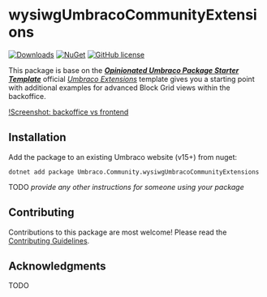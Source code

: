 # wysiwgUmbracoCommunityExtensions

[![Downloads](https://img.shields.io/nuget/dt/Umbraco.Community.wysiwgUmbracoCommunityExtensions?color=cc9900)](https://www.nuget.org/packages/Umbraco.Community.wysiwgUmbracoCommunityExtensions/)
[![NuGet](https://img.shields.io/nuget/vpre/Umbraco.Community.wysiwgUmbracoCommunityExtensions?color=0273B3)](https://www.nuget.org/packages/Umbraco.Community.wysiwgUmbracoCommunityExtensions)
[![GitHub license](https://img.shields.io/github/license/idseefeld/Wysiwg.Umbraco.Community.Extensions?color=8AB803)](../LICENSE)

This package is base on the [***Opinionated Umbraco Package Starter Template***](https://github.com/idseefeld/opinionated-package-starter) official [*Umbraco Extensions*](https://github.com/umbraco/Umbraco-CMS/tree/contrib/templates/UmbracoExtension) template gives you a starting point with additional examples for advanced Block Grid views within the backoffice.

[!Screenshot: backoffice vs frontend](/assets/BOvsFrontend.jpg)



<!--
Including screenshots is a really good idea! 

If you put images into /docs/screenshots, then you would reference them in this readme as, for example:

<img alt="..." src="https://github.com/idseefeld/Wysiwg.Umbraco.Community.Extensions/blob/develop/docs/screenshots/screenshot.png">
-->

## Installation

Add the package to an existing Umbraco website (v15+) from nuget:

`dotnet add package Umbraco.Community.wysiwgUmbracoCommunityExtensions`

TODO *provide any other instructions for someone using your package*

## Contributing

Contributions to this package are most welcome! Please read the [Contributing Guidelines](CONTRIBUTING.md).

## Acknowledgments

TODO